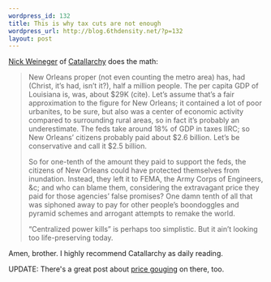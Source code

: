 ```yaml
--- 
wordpress_id: 132
title: This is why tax cuts are not enough
wordpress_url: http://blog.6thdensity.net/?p=132
layout: post
---
```

<p><a href="http://catallarchy.net/blog/archives/2005/09/01/protection-money/">Nick Weineger</a> of <a href="http://catallarchy.net/blog/">Catallarchy</a> does the math:<blockquote>New Orleans proper (not even counting the metro area) has, had (Christ, it’s had, isn’t it?), half a million people. The per capita GDP of Louisiana is, was, about $29K (cite). Let’s assume that’s a fair approximation to the figure for New Orleans; it contained a lot of poor urbanites, to be sure, but also was a center of economic activity compared to surrounding rural areas, so in fact it’s probably an underestimate. The feds take around 18% of GDP in taxes IIRC; so New Orleans’ citizens probably paid about $2.6 billion. Let’s be conservative and call it $2.5 billion.

So for one-tenth of the amount they paid to support the feds, the citizens of New Orleans could have protected themselves from inundation. Instead, they left it to FEMA, the Army Corps of Engineers, &c; and who can blame them, considering the extravagant price they paid for those agencies’ false promises? One damn tenth of all that was siphoned away to pay for other people’s boondoggles and pyramid schemes and arrogant attempts to remake the world.

“Centralized power kills” is perhaps too simplistic. But it ain’t looking too life-preserving today.</blockquote>Amen, brother.  I highly recommend Catallarchy as daily reading.</p><p>UPDATE: There's a great post about <a href="http://catallarchy.net/blog/archives/2005/09/02/gouging-games/">price gouging</a> on there, too.</p>
